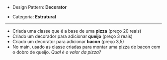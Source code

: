 - Design Pattern: **Decorator**

- Categoria: **Estrutural**
----
- Criada uma classe que é a base de uma **pizza** (preço 20 reais)
- Criado um decorador para adicionar **queijo** (preço 3 reais)
- Criado um decorator para adicionar **bacon** (preço 3,5)
- No main, usado as classe criadas para montar uma pizza de bacon com o dobro de queijo. *Qual é o valor da pizza?*
